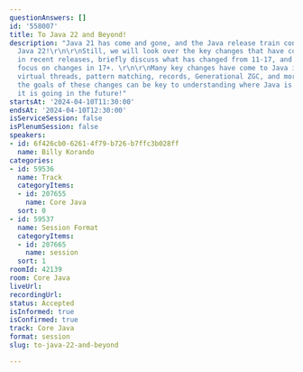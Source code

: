 ```yaml
---
questionAnswers: []
id: '558007'
title: To Java 22 and Beyond!
description: "Java 21 has come and gone, and the Java release train continues with
  Java 22!\r\n\r\nStill, we will look over the key changes that have come to Java
  in recent releases, briefly discuss what has changed from 11-17, and take time to
  focus on changes in 17+. \r\n\r\nMany key changes have come to Java in recent releases;
  virtual threads, pattern matching, records, Generational ZGC, and more, understanding
  the goals of these changes can be key to understanding where Java is now and where
  it is going in the future!"
startsAt: '2024-04-10T11:30:00'
endsAt: '2024-04-10T12:30:00'
isServiceSession: false
isPlenumSession: false
speakers:
- id: 6f426cb0-6261-4f79-b726-b7ffc3b028ff
  name: Billy Korando
categories:
- id: 59536
  name: Track
  categoryItems:
  - id: 207655
    name: Core Java
  sort: 0
- id: 59537
  name: Session Format
  categoryItems:
  - id: 207665
    name: session
  sort: 1
roomId: 42139
room: Core Java
liveUrl: 
recordingUrl: 
status: Accepted
isInformed: true
isConfirmed: true
track: Core Java
format: session
slug: to-java-22-and-beyond

---
```

